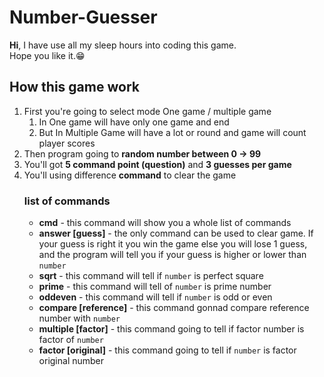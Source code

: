 # Number-Guesser
**Hi**, I have use all my sleep hours into coding this game.  
Hope you like it.😁
## How this game work
1. First you're going to select mode One game / multiple game
    1. In One game will have only one game and end
    2. But In Multiple Game will have a lot or round and game will count player scores
2. Then program going to **random number between 0 → 99**
3. You'll got **5 command point (question)** and **3 guesses per game**
4. You'll using difference **command** to clear the game
   ### list of commands
    * **cmd** - this command will show you a whole list of commands
    * **answer [guess]** - the only command can be used to clear game. If your guess is right it you win the game else you will lose 1 guess,
    and the program will tell you if your guess is higher or lower than `number`
    * **sqrt** - this command will tell if `number` is perfect square
    * **prime** - this command will tell of `number` is prime number
    * **oddeven** - this command will tell if `number` is odd or even
    * **compare [reference]** - this command gonnad compare reference number with `number`
    * **multiple [factor]** - this command going to tell if factor number is factor of `number`
    * **factor [original]** - this command going to tell if `number` is factor original number
